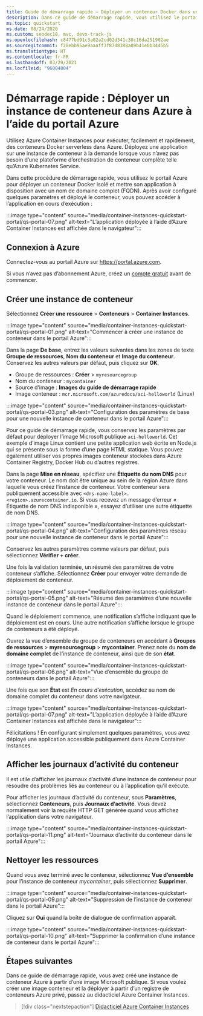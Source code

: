 ```yaml
---
title: Guide de démarrage rapide – Déployer un conteneur Docker dans une instance de conteneur – Portail
description: Dans ce guide de démarrage rapide, vous utilisez le portail Azure pour déployer rapidement une application web conteneurisée qui s’exécute dans une instance de conteneur Azure isolé.
ms.topic: quickstart
ms.date: 08/24/2020
ms.custom: seodec18, mvc, devx-track-js
ms.openlocfilehash: c8477bd91c3a02a2cd02d341c38c16da251902ae
ms.sourcegitcommit: f28ebb95ae9aaaff3f87d8388a09b41e0b3445b5
ms.translationtype: HT
ms.contentlocale: fr-FR
ms.lasthandoff: 03/29/2021
ms.locfileid: "96004804"
---
```

# <a name="quickstart-deploy-a-container-instance-in-azure-using-the-azure-portal"></a>Démarrage rapide : Déployer un instance de conteneur dans Azure à l’aide du portail Azure

Utilisez Azure Container Instances pour exécuter, facilement et rapidement, des conteneurs Docker serverless dans Azure. Déployez une application sur une instance de conteneur à la demande lorsque vous n’avez pas besoin d’une plateforme d’orchestration de conteneur complète telle qu’Azure Kubernetes Service.

Dans cette procédure de démarrage rapide, vous utilisez le portail Azure pour déployer un conteneur Docker isolé et mettre son application à disposition avec un nom de domaine complet (FQDN). Après avoir configuré quelques paramètres et déployé le conteneur, vous pouvez accéder à l’application en cours d’exécution :

:::image type="content" source="media/container-instances-quickstart-portal/qs-portal-07.png" alt-text="L’application déployée à l’aide d’Azure Container Instances est affichée dans le navigateur":::

## <a name="sign-in-to-azure"></a>Connexion à Azure

Connectez-vous au portail Azure sur https://portal.azure.com.

Si vous n’avez pas d’abonnement Azure, créez un [compte gratuit][azure-free-account] avant de commencer.

## <a name="create-a-container-instance"></a>Créer une instance de conteneur

Sélectionnez **Créer une ressource** > **Conteneurs** > **Container Instances**.

:::image type="content" source="media/container-instances-quickstart-portal/qs-portal-01.png" alt-text="Commencer à créer une instance de conteneur dans le portail Azure":::

Dans la page **De base**, entrez les valeurs suivantes dans les zones de texte **Groupe de ressources**, **Nom du conteneur** et **Image du conteneur**. Conservez les autres valeurs par défaut, puis cliquez sur **OK**.

* Groupe de ressources : **Créer** > `myresourcegroup`
* Nom du conteneur : `mycontainer`
* Source d’image : **Images du guide de démarrage rapide**
* Image conteneur : `mcr.microsoft.com/azuredocs/aci-helloworld` (Linux)

:::image type="content" source="media/container-instances-quickstart-portal/qs-portal-03.png" alt-text="Configuration des paramètres de base pour une nouvelle instance de conteneur dans le portail Azure":::

Pour ce guide de démarrage rapide, vous conservez les paramètres par défaut pour déployer l’image Microsoft publique `aci-helloworld`. Cet exemple d’image Linux contient une petite application web écrite en Node.js qui se présente sous la forme d’une page HTML statique. Vous pouvez également utiliser vos propres images conteneur stockées dans Azure Container Registry, Docker Hub ou d’autres registres.

Dans la page **Mise en réseau**, spécifiez une **Étiquette du nom DNS** pour votre conteneur. Le nom doit être unique au sein de la région Azure dans laquelle vous créez l’instance de conteneur. Votre conteneur sera publiquement accessible avec `<dns-name-label>.<region>.azurecontainer.io`. Si vous recevez un message d’erreur « Étiquette de nom DNS indisponible », essayez d’utiliser une autre étiquette de nom DNS.

:::image type="content" source="media/container-instances-quickstart-portal/qs-portal-04.png" alt-text="Configuration des paramètres réseau pour une nouvelle instance de conteneur dans le portail Azure":::

Conservez les autres paramètres comme valeurs par défaut, puis sélectionnez **Vérifier + créer**.

Une fois la validation terminée, un résumé des paramètres de votre conteneur s’affiche. Sélectionnez **Créer** pour envoyer votre demande de déploiement de conteneur.

:::image type="content" source="media/container-instances-quickstart-portal/qs-portal-05.png" alt-text="Résumé des paramètres d’une nouvelle instance de conteneur dans le portail Azure":::

Quand le déploiement commence, une notification s’affiche indiquant que le déploiement est en cours. Une autre notification s’affiche lorsque le groupe de conteneurs a été déployé.

Ouvrez la vue d’ensemble du groupe de conteneurs en accédant à **Groupes de ressources** > **myresourcegroup** > **mycontainer**. Prenez note du **nom de domaine complet** de l’instance de conteneur, ainsi que de son **état**.

:::image type="content" source="media/container-instances-quickstart-portal/qs-portal-06.png" alt-text="Vue d’ensemble du groupe de conteneurs dans le portail Azure":::

Une fois que son **État** est *En cours d’exécution*, accédez au nom de domaine complet du conteneur dans votre navigateur.

:::image type="content" source="media/container-instances-quickstart-portal/qs-portal-07.png" alt-text="L’application déployée à l’aide d’Azure Container Instances est affichée dans le navigateur":::

Félicitations ! En configurant simplement quelques paramètres, vous avez déployé une application accessible publiquement dans Azure Container Instances.

## <a name="view-container-logs"></a>Afficher les journaux d’activité du conteneur

Il est utile d’afficher les journaux d’activité d’une instance de conteneur pour résoudre des problèmes liés au conteneur ou à l’application qu’il exécute.

Pour afficher les journaux d’activité du conteneur, sous **Paramètres**, sélectionnez **Conteneurs**, puis **Journaux d’activité**. Vous devez normalement voir la requête HTTP GET générée quand vous affichez l’application dans votre navigateur.

:::image type="content" source="media/container-instances-quickstart-portal/qs-portal-11.png" alt-text="Journaux d’activité du conteneur dans le portail Azure":::


## <a name="clean-up-resources"></a>Nettoyer les ressources

Quand vous avez terminé avec le conteneur, sélectionnez **Vue d’ensemble** pour l’instance de conteneur *mycontainer*, puis sélectionnez **Supprimer**.

:::image type="content" source="media/container-instances-quickstart-portal/qs-portal-09.png" alt-text="Suppression de l’instance de conteneur dans le portail Azure":::

Cliquez sur **Oui** quand la boîte de dialogue de confirmation apparaît.

:::image type="content" source="media/container-instances-quickstart-portal/qs-portal-10.png" alt-text="Supprimer la confirmation d’une instance de conteneur dans le portail Azure":::

## <a name="next-steps"></a>Étapes suivantes

Dans ce guide de démarrage rapide, vous avez créé une instance de conteneur Azure à partir d’une image Microsoft publique. Si vous voulez créer une image conteneur et la déployer à partir d’un registre de conteneurs Azure privé, passez au didacticiel Azure Container Instances.

> [!div class="nextstepaction"]
> [Didacticiel Azure Container Instances](./container-instances-tutorial-prepare-app.md)

<!-- LINKS - External -->
[azure-free-account]: https://azure.microsoft.com/free/